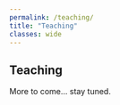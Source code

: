 ```yaml
---
permalink: /teaching/
title: "Teaching"
classes: wide
---
```


## Teaching
More to come... stay tuned.